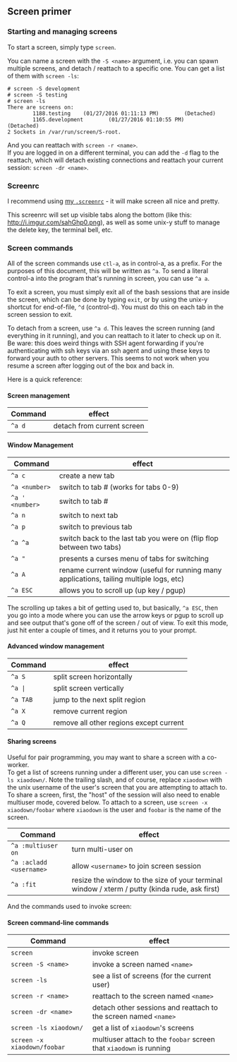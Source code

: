 ## Screen primer

### Starting and managing screens

To start a screen, simply type `screen`.

You can name a screen with the `-S <name>` argument, i.e. you can spawn multiple screens, and detach / reattach to a specific one.  You can get a list of them with `screen -ls`:
```
# screen -S development
# screen -S testing
# screen -ls
There are screens on:
        1188.testing    (01/27/2016 01:11:13 PM)        (Detached)
        1165.development        (01/27/2016 01:10:55 PM)        (Detached)
2 Sockets in /var/run/screen/S-root.
``` 
And you can reattach with `screen -r <name>`.  
If you are logged in on a different terminal, you can add the `-d` flag to the reattach, which will detach existing connections and reattach your current session: `screen -dr <name>`.

### Screenrc

I recommend using [my `.screenrc`](https://github.com/xiaodown/dotfiles/blob/master/.screenrc) - it will make screen all nice and pretty.

This screenrc will set up visible tabs along the bottom (like this: http://i.imgur.com/sahGhp0.png), as well as some unix-y stuff to manage the delete key, the terminal bell, etc.

### Screen commands

All of the screen commands use `ctl-a`, as in control-a, as a prefix.  For the purposes of this document, this will be written as `^a`.  To send a literal control-a into the program that's running in screen, you can use `^a a`.

To exit a screen, you must simply exit all of the bash sessions that are inside the screen, which can be done by typing `exit`, or by using the unix-y shortcut for end-of-file, `^d` (control-d).  You must do this on each tab in the screen session to exit.

To detach from a screen, use `^a d`.  This leaves the screen running (and everything in it running), and you can reattach to it later to check up on it.  Be ware: this does weird things with SSH agent forwarding if you're authenticating with ssh keys via an ssh agent and using these keys to forward your auth to other servers.  This seems to not work when you resume a screen after logging out of the box and back in.

Here is a quick reference:

#### Screen management
Command | effect
----|----
`^a d` | detach from current screen

#### Window Management

Command | effect
--- | ---
`^a c` | create a new tab
`^a <number>` | switch to tab # (works for tabs 0-9)
`^a ' <number>` | switch to tab #
`^a n` | switch to next tab 
`^a p` | switch to previous tab
`^a ^a` | switch back to the last tab you were on (flip flop between two tabs)
`^a "` | presents a curses menu of tabs for switching
`^a A` | rename current window (useful for running many applications, tailing multiple logs, etc)
`^a ESC` | allows you to scroll up (up key / pgup) 

The scrolling up takes a bit of getting used to, but basically, `^a ESC`, then you go into a mode where you can use the arrow keys or pgup to scroll up and see output that's gone off of the screen / out of view.  To exit this mode, just hit enter a couple of times, and it returns you to your prompt.

#### Advanced window management

Command | effect
--- | ---
`^a S` | split screen horizontally
`^a \|` | split screen vertically
`^a TAB` | jump to the next split region
`^a X` | remove current region
`^a Q` | remove all other regions except current

#### Sharing screens

Useful for pair programming, you may want to share a screen with a co-worker.  
To get a list of screens running under a different user, you can use `screen -ls xiaodown/`.  Note the trailing slash, and of course, replace `xiaodown` with the unix username of the user's screen that you are attempting to attach to.  To share a screen, first, the "host" of the session will also need to enable multiuser mode, covered below.  To attach to a screen, use `screen -x xiaodown/foobar` where `xiaodown` is the user and `foobar` is the name of the screen.  

Command | effect
---|---
`^a :multiuser on` | turn multi-user on
`^a :acladd <username>` | allow `<username>` to join screen session
`^a :fit` | resize the window to the size of your terminal window / xterm / putty (kinda rude, ask first)

And the commands used to invoke screen:

#### Screen command-line commands
Command | effect
--- | ---
`screen` | invoke screen
`screen -S <name>`| invoke a screen named `<name>`
`screen -ls` | see a list of screens (for the current user)
`screen -r <name>` | reattach to the screen named `<name>`
`screen -dr <name>` | detach other sessions and reattach to the screen named `<name>`
`screen -ls xiaodown/` | get a list of `xiaodown`'s screens
`screen -x xiaodown/foobar` | multiuser attach to the `foobar` screen that `xiaodown` is running




